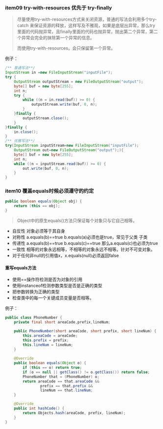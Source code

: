 ### item09 try-with-resources 优先于 try-finally

> 尽量使用try-with-resources方式来关闭资源，普通的写法会利用多个try-catch 来保证资源的释放，这样写及不雅观，如果是底层出异常，那么try里面的代码抛异常，且finally里面的代码也抛异常，抛出第二个异常，第二个异常会完全的抹除第一个异常的信息。
>
> 而使用try-with-resources，会只保留第一个异常。

例子：

```java
/** 普通写法**/
InputStream in =new FileInputStream("inputFile");
try {
    OutputStream outputStream = new FileOutputStream("output");
    byte[] buf = new byte[255];
    int n;
    try {
        while ((n = in.read(buf)) >= 0) {
            outputStream.write(buf, 0, n);
        }
    }finally {
        outputStream.close();
    }
}finally {
    in.close();
}
/** 优雅写法**/
try(InputStream inputStream=new FileInputStream("inputFile");
    OutputStream out=new FileOutputStream("output");){
    byte[] buf = new byte[255];
    int n;
    while ((n = inputStream.read(buf)) >= 0) {
        out.write(buf, 0, n);
    }
}
```

### item10 覆盖equals时候必须遵守的约定

```java
public boolean equals(Object obj) {
    return (this == obj);
}
```

> Object中的原生equals()方法只保证每个对象只与它自己相等。

- 自反性 对象必须等于其自身
- 对称性 a.equals(b)==true b.equals(a)必须也是true，常见于父类 子类
- 传递性 a.equals(b)==true b.equals(c)==true 那么a.equals(c)也必须为true
- 一致性 相等的对象永远相等，不相等的对象永远不相等。针对不可变对象。
- 对于任何非null的引用值x，x.equals(null)必须返回false

#### 重写equals方法

- 使用==操作符检测是否为对象的引用
- 使用instanceof检测参数类型是否是正确的类型
- 把参数转换为正确的类型
- 检查类中的每一个关键成员变量是否相等。

例子：

```java
public class PhoneNumber {
    private final short areaCode,prefix,lineNum;

    public PhoneNumber(short areaCode, short prefix, short lineNum) {
        this.areaCode = areaCode;
        this.prefix = prefix;
        this.lineNum = lineNum;
    }
	
    @Override
    public boolean equals(Object o) {
        if (this == o) return true;
        if (o == null || getClass() != o.getClass()) return false;
        PhoneNumber that = (PhoneNumber) o;
        return areaCode == that.areaCode &&
                prefix == that.prefix &&
                lineNum == that.lineNum;
    }

    @Override
    public int hashCode() {
        return Objects.hash(areaCode, prefix, lineNum);
    }
}
```

